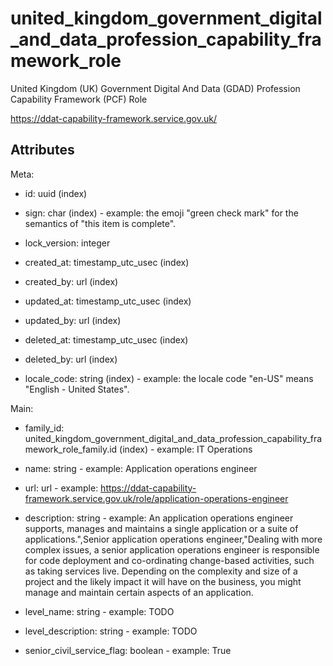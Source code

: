 # united_kingdom_government_digital_and_data_profession_capability_framework_role


United Kingdom (UK) Government Digital And Data (GDAD) Profession Capability Framework (PCF) Role

<https://ddat-capability-framework.service.gov.uk/>


## Attributes

Meta:

  * id: uuid (index)

  * sign: char (index) - example: the emoji "green check mark" for the semantics of "this item is complete".

  * lock_version: integer

  * created_at: timestamp_utc_usec (index)

  * created_by: url (index)

  * updated_at: timestamp_utc_usec (index)

  * updated_by: url (index)

  * deleted_at: timestamp_utc_usec (index)

  * deleted_by: url (index)

  * locale_code: string (index) - example: the locale code "en-US" means "English - United States".

Main:

  * family_id: united_kingdom_government_digital_and_data_profession_capability_framework_role_family.id (index) - example: IT Operations

  * name: string - example: Application operations engineer

  * url: url - example: https://ddat-capability-framework.service.gov.uk/role/application-operations-engineer

  * description: string - example: An application operations engineer supports, manages and maintains a single application or a suite of applications.",Senior application operations engineer,"Dealing with more complex issues, a senior application operations engineer is responsible for code deployment and co-ordinating change-based activities, such as taking services live. Depending on the complexity and size of a project and the likely impact it will have on the business, you might manage and maintain certain aspects of an application.

  * level_name: string - example: TODO

  * level_description: string - example: TODO

  * senior_civil_service_flag: boolean - example: True

